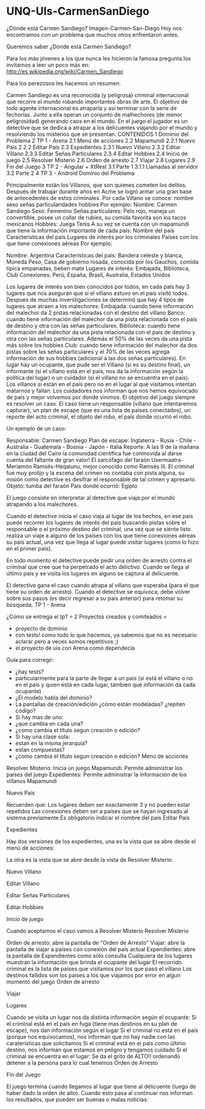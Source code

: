 # UNQ-UIs-CarmenSanDiego

¿Dónde está Carmen Sandiego?
Imagen-Carmen-San-Diego
Hoy nos encontramos con un problema que muchos otros enfrentaron antes.

Queremos saber ¿Dónde está Carmen Sandiego?

Para los más jóvenes a los que nunca les hicieron la famosa pregunta los invitamos a leer un poco más en: http://es.wikipedia.org/wiki/Carmen_Sandiego

Para los perezosos les hacemos un resumen.

Carmen Sandiego es una reconocida (y peligrosa) criminal internacional que recorre el mundo robando importantes obras de arte.
El objetivo de todo agente internacional es atraparla y así terminar con la serie de fechorías.
Junto a ella operan un conjunto de malhechores (de menor peligrosidad) generando caos en el mundo.
En el juego el jugador es un detective que se dedica a atrapar a los delicuentes viajando por el mundo y resolviendo los misterios que se presentan.
CONTENIDOS
1 Dominio del Problema
2 TP 1 - Arena
2.1 Menú de acciones
2.2 Mapamundi
2.2.1 Nuevo País
2.2.2 Editar País
2.3 Expedientes
2.3.1 Nuevo Villano
2.3.2 Editar Villano
2.3.3 Editar Señas Particulares
2.3.4 Editar Hobbies
2.4 Inicio de juego
2.5 Resolver Misterio
2.6 Orden de arresto
2.7 Viajar
2.8 Lugares
2.9 Fin del Juego
3 TP 2 - Angular + XtRest
3.1 Parte 1
3.1.1 Llamadas al servidor
3.2 Parte 2
4 TP 3 - Android
Dominio del Problema

Principalmente están los Villanos, que son quienes cometen los delitos. 
Después de trabajar durante años en Acme se logró armar una gran base de antecedentes de estos criminales.
Por cada Villano se conoce:
nombre
sexo
señas particularidades
hobbies
Por ejemplo:
    Nombre: Carmen Sandiego
    Sexo: Femenino
    Señas particulares: Pelo rojo, maneja un convertible, posee un collar de rubies, su comida favorita son los tacos mexicanos
    Hobbies: Juega Tenis
A su vez se cuenta con un mapamundi que tiene la información importante de cada país:
Nombre del país
Características del país
Lugares de interés por los criminales
Países con los que tiene conexiones aéreas
Por ejemplo:
 
  Nombre: Argentina
  Características del país: Bandera celeste y blanca, Moneda Peso, Casa de gobierno rosada, conocida por los Gauchos,                               comida típica empanadas, beben mate
  Lugares de interés: Embajada, Biblioteca, Club
  Conexiones: Perú, España, Brasil, Australia, Estados Unidos

Los lugares de interés son bien conocidos por todos, en cada país hay 3 lugares que nos aseguran que si el villano estuvo en el país visitó todos.
Despues de muchas inverstigaciones se determinó que hay 4 tipos de lugares que atraen a los malechores:
Embajada: cuando tiene información del malechor da 2 pistas relacionadas con el destino del villano
Banco: cuando tiene información del malechor da una pista relacionada con el país de destino y otra con las señas particulares.
Biblioteca: cuando tiene información del malechor da una pista relacionada con el país de destino y otra con las señas particulares. Además el 50% de las veces da una pista más sobre los hobbies
Club: cuando tiene información del malechor da dos pistas sobre las señas particulares y el 70% de las veces agrega información de sus hobbies (adicional a las dos señas particulares).
En lugar hay un ocupante, que pude ser el Villano (si es su destino final), un informante (si el villano está en el país, nos da la información según la política del lugar) o un cuidador (si el villano no se encuentra en el país).
Los villanos si están en el país pero no en el lugar al que visitamos intentan matarnos y fallan.
Los cuidadores nos informan que nos hemos equivocado de país y mejor volvemos por donde vinimos.
El objetivo del juego siempre es resolver un caso. El caso tiene un responsable (villano que intentaremos capturar), un plan de escape (que es una lista de países conectados), un reporte del acto criminal, el objeto del robo, el país donde ocurrió el robo.

Un ejemplo de un caso:
 
  Responsable: Carmen Sandiego
  Plan de escape: Inglaterra - Rusia - Chile - Australia - Guatemala - Bosnia - Japón - Italia
  Reporte: A las 9 de la mañana en la ciudad del Cairo la comunidad científica fue conmovida al darse cuenta del                    faltante de gran valor! El sarcófago del faraón Usermaatra-Meriamón Ramsés-Heqaiunu, mejor conocido como Ramsés              III. El criminal fue muy prolijo y la escena del crimen no contaba con pista alguna, su misión como detective            es desifrar el responsable de tal crímen y apresarlo.
  Objeto: tumba del faraón
  País donde ocurrió: Egipto

El juego consiste en interpretar al detective que viaja por el mundo atrapando a los malechores.

Cuando el detective inicia el caso viaja al lugar de los hechos, en ese país puede recorrer los lugares de interés del país buscando pistas sobre el responsable o el próximo destino del criminal, una vez que se siente listo realiza un viaje a alguno de los países con los que tiene conexiones aéreas su país actual, una vez que llega al lugar puede visitar lugares (como lo hizo en el primer país).

En todo momento el detective puede pedir una orden de arresto contra el criminal que cree que ha perpetrado el acto delictivo.
Cuando se llega al último país y se visita los lugares en alguno se captura al delicuente.

El detective gana el caso cuando atrapa al villano que esperaba (para el que tiene su orden de arresto).
Cuando el detective se equivoca, debe volver sobre sus pasos (es decir regresar a su país anterior) para retomar su búsqueda.
TP 1 - Arena

¿Cómo se entrega el tp?
 = 2 Proyectos creados y comiteados =
 - proyecto de dominio
 - con tests! como todo lo que hacemos, ya sabemos que no es necesario aclarar pero a veces somos repetitivos ;)
 - el proyecto de uis con Arena como dependecia

Guía para corregir:
 - ¿hay tests?
 - particularmente para la parte de llegar a un pais (si está el villano o no en el país y quien está en cada lugar, tambien qué información da cada ocupante)
 - ¿El modelo habla del dominio?
 - La pantallas de creación/edición ¿cómo están modeladas? ¿repiten código?
 - Si hay mas de uno:
 - ¿que cambia en cada una?
 - ¿como cambia el título segun creación o edición?
 - Si hay una clase sola:
 - estan en la misma jerarquia?
 - estan compuestas?
 - ¿como cambia el título segun creación o edición?
Menú de acciones


Resolver Misterio: Inicia un juego
Mapamundi: Permite administrar los países del juego
Expedientes: Permite administrar la información de los villanos
Mapamundi


Nuevo País


Recuerden que:
Los lugares deben ser exactamente 3 y no pueden estar repetidos
Las conexiones deben ser a países que se hayan ingresado al sistema previamente
Es obligatorio indicar el nombre del país
Editar País


Expedientes

Hay dos versiones de los expedientes, una es la vista que se abre desde el menú de acciones:

La otra es la vista que se abre desde la vista de Resolver Misterio:

Nuevo Villano


Editar Villano


Editar Señas Particulares


Editar Hobbies


Inicio de juego


Cuando aceptamos el caso vamos a Resolver Misterio
Resolver Misterio


Orden de arresto: abre la pantalla de "Orden de Arresto"
Viajar: abre la pantalla de viajar a países con conexión del país actual
Expendientes: abre la pantalla de Expendientes como sólo consulta
Cualquiera de los lugares muestran la información que brinda el ocupante del lugar
El recorrido criminal es la lista de países que visitamos por los que pasó el villano
Los destinos fallidos son los países a los que viajamos por error en algun momento del juego
Orden de arresto


Viajar


Lugares

Cuando se visita un lugar nos da distinta información según el ocupante:
Si el criminal está en el país en fuga (tiene mas destinos en su plan de escape), nos dan información según el lugar
Si el criminal no está en el país (porque nos equivocamos), nos informan que no hay nadie con las caraterísticas que solicitamos
Si el criminal está en el país como último destino, nos informan que estamos en peligro y tengamos cuidado
Si el criminal se encuentra en el lugar: Se da el grito de ALTO!! ordenando detener a la persona para lo cual tenemos Orden de Arresto

Fin del Juego

El juego termina cuando llegamos al lugar que tiene al delicuente (luego de haber dado la orden de alto).
Cuando esto pasa al continuar nos informan los resultados, que pueden ser buenas o malas noticias:
